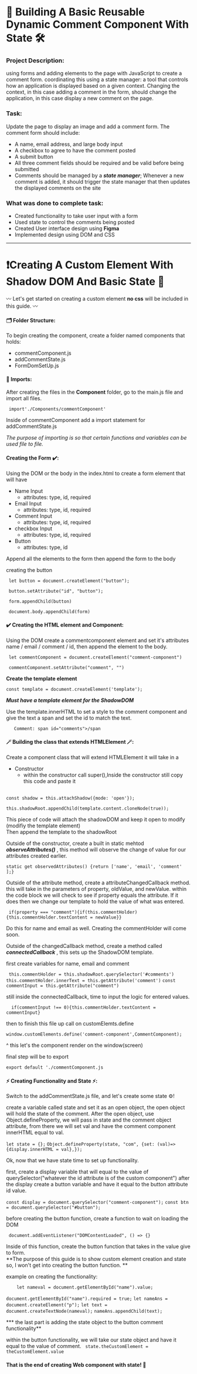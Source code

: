 # 🔨 Building A Basic Reusable Dynamic Comment Component With State 🛠

### Project Description: 
using forms and adding elements to the page with JavaScript to create a comment form. coordinating this using a state manager: a tool that controls how an application is displayed based on a given context. Changing the context, in this case adding a comment in the form, should change the application, in this case display a new comment on the page.

### Task: 
Update the page to display an image and add a comment form. The comment form should include:

- A name, email address, and large body input
- A checkbox to agree to have the comment posted
- A submit button
- All three comment fields should be required and be valid before being submitted
- Comments should be managed by a ***state manager***; Whenever a new comment is added, it should trigger the state manager that then updates the displayed comments on the site


### What was done to complete task: 
- Created functionality to take user input with a form 
- Used state to control the comments being posted 
- Created User interface design using **Figma** 
- Implemented design using DOM and CSS 
________________________________________________
# ❗️Creating A Custom Element With Shadow DOM And Basic State 🚀

〰️ Let's get started on creating a custom element **no css** will be included in this guide. 〰️

#### 🗂 Folder Structure:

To begin creating the component, create a folder named components that holds: 

- commentComponent.js
- addCommentState.js
- FormDomSetUp.js

#### 📌 Imports: 

After creating the files in the **Component** folder, go to the main.js file and import all files. 


`` import'./Components/commentComponent'``

Inside of commentComponent add a import statement for addCommentState.js

*The purpose of importing is so that certain functions and variables can be used file to file.*


#### Creating the Form ✔️: 
Using the DOM or the body in the index.html to create a form element that will have 

- Name Input 
    - attributes: type, id, required
- Email Input 
    - attributes: type, id, required
- Comment Input 
    - attributes: type, id, required
- checkbox Input 
    - attributes: type, id, required
- Button 
    - attributes: type, id

Append all the elements to the form then append the form to the body 

creating the button 

`` let button = document.createElement("button");``


`` button.setAttribute("id", "button");``
 

`` form.appendChild(button)``

`` document.body.appendChild(form)``




#### ✔️ Creating the HTML element and Component: 

Using the DOM create a commentcomponent element and set it's attributes name / email / comment / id, then append the element to the body.

`` let commentComponent = document.createElement("comment-component")``


`` commentComponent.setAttribute("comment", "")``

**Create the template element**

`` const template = document.createElement('template'); ``

***Must have a template element for the ShadowDOM***

Use the template.innerHTML to set a style to the comment component and give the text a span and set the id to match the text. 

``   Comment: span id="comments">/span``


#### 🪄 Building the class that extends HTMLElement 🪄: 

Create a component class that will extend HTMLElement 
it will take in a 
- Constructor 
    - within the constructor call super(),Inside the constructor still copy this code and paste it 
    <br>

`` const shadow = this.attachShadow({mode: 'open'}); ``

``this.shadowRoot.appendChild(template.content.cloneNode(true)); ``


This piece of code will attach the shadowDOM and keep it open to modify (modifiy the template element)
<br>
Then append the template to the shadowRoot 
<br> 

Outside of the constructor, create a built in static mehtod ***observeAttributes()*** , this method will observe the change of value for our attributes created earlier. 

``static get observedAttributes() {return ['name', 'email', 'comment' ];}``

Outside of the attribute method, create a attributeChangedCallback method. 
this will take in the parameters of property, oldValue, and newValue. within the code block we will check to see if property equals the attribute. If it does then we change our template to hold the value of what was entered. 

`` if(property === "comment"){if(this.commentHolder){this.commentHolder.textContent = newValue}}``

Do this for name and email as well. Creating the commentHolder will come soon. 

Outside of the changedCallback method, create a method called ***connectedCallback*** , this sets up the ShadowDOM template. 

first create variables for name, email and comment 

`` this.commentHolder = this.shadowRoot.querySelector('#comments')``
``this.commentHolder.innerText = this.getAttribute('comment')``
``const commentInput = this.getAttribute("comment")``

still inside the connectedCallback, time to input the logic for entered values. 

``  if(commentInput !== 0){this.commentHolder.textContent = commentInput}``

then to finish this file up call on customElemts.define

 ``window.customElements.define('comment-component',CommentComponent); ``

^ this let's the component render on the window(screen)

final step will be to export 

`` export default './commentComponent.js ``


#### ⚡️ Creating Functionality and State ⚡️:

Switch to the addCommentState.js file, and let's create some state ⚙️!

create a variable called state and set it as an open object, the open object will hold the state of the comment. After the open object, use Object.defineProperty, we will pass in state and the comment object attribute, from there we will set val and have the comment component innerHTML equal to val.  

``let state = {};``
``Object.defineProperty(state, "com", {set: (val)=> {display.innerHTML = val},});``

Ok, now that we have state time to set up functionality. 

first, create a display variable that will equal to the value of querySelector("whatever the id attribute is of the custom component") after the display create a button variable and have it equal to the button attribute id value. 

``const display = document.querySelector("comment-component");``
``const btn = document.querySelector("#button");``

before creating the button function, create a function to wait on loading the DOM 

`` document.addEventListener("DOMContentLoaded", () => {}``

Inside of this function, create the button function that takes in the value give to form.
<br>
 **The purpose of this guide is to show custom element creation and state so, I won't get into creating the button function. **

 example on creating the functionality:

 ``    let nameval = document.getElementById("name").value;``
        
``document.getElementById("name").required = true;``
``let nameAns = document.createElement("p");``
``let text = document.createTextNode(nameval);``
    ``nameAns.appendChild(text);``

*** the last part is adding the state object to the button comment functionality**

within the button functionality, we will take our state object and have it equal to the value of comment. 
`` state.theCustomElement = theCustomElement.value``

#### That is the end of creating Web component with state! 🥳


















